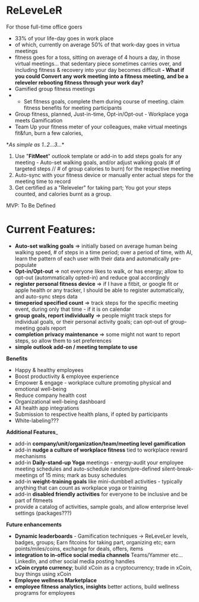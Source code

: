 # **ReLeveLeR**
For those full-time office goers 
- 33% of your life-day goes in work place
- of which, currently on average 50% of that work-day goes in virtua meetings
- fitness goes for a toss, sitting on average of 4 hours a day, in those virtual meetings... that sedentary piece sometimes carries over, and including fitness & recovery into your day becomes difficult
**- What if you could Convert any work meeting into a fitness meeting, and be a releveler rebooting fitness through your work day?**
- Gamified group fitness meetings
- - Set fitness goals, complete them during course of meeting. claim fitness benefits for meeting participants
- Group fitness, planned, Just-in-time, Opt-in/Opt-out - Workplace yoga meets Gamification
- Team Up your fitness meter of your colleagues, make virtual meetings fit&fun, burn a few calories,


\**As simple as 1..2...3...**
1. Use "**FitMeet**" outlook template or add-in to add steps goals for any meeting - Auto-set walking goals, and/or adjust walking goals (# of targeted steps // # of group calories to burn) for the respective meeting
2. Auto-sync with your fitness device or manually enter actual steps for the meeting time to record
3. Get certified as a "Releveler" for taking part; You got your steps counted, and calories burnt as a group. 

MVP:
To Be Defined

# **Current Features:**
- **Auto-set walking goals** => initially based on average human being walking speed, # of steps in a time period; over a period of time, with AI, learn the pattern of each user with their data and automatically pre-populate
- **Opt-in/Opt-out** => not everyone likes to walk, or has energy; allow to opt-out (autommatically opted-in) and reduce goal accordingly
- **register personal fitness device** => if I have a fitbit, or google fit or apple health or any tracker, I should be able to register automatically, and auto-sync steps data
- **timeperiod specified count** => track steps for the specific meeting event, during only that time - if it is on calendar
- **group goals, report individually** => people might track steps for individual goals, or their personal activity goals; can opt-out of group-meeting goals report
- **completion privacy maintenance** => some might not want to report steps, so allow them to set preferences
- **simple outlook add-on / meeting template to use**

**Benefits**
- Happy & healthy employees
- Boost productivity & employee experience
- Empower & engage - workplace culture promoting physical and emotional well-being
- Reduce company health cost
- Organizational well-being dashboard
- All health app integrations
- Submission to respective health plans, if opted by participants
- White-labeling???

**Additional Features**_
- add-in **company/unit/organization/team/meeting level gamification**
- add-in **nudge a culture of workplace fitness** tied to workplace reward mechanisms
- add-in **Daily-stand-up Yoga** meetings - energy-audit your employee meeting schedules and auto-schedule random/pre-defined silent-break-meetings of 15 mins; mark as busy schedules
- add-in **weight-training goals** like mini-dumbbell activities - typically anything that can count as workplace yoga or training
- add-in **disabled friendly activities** for everyone to be inclusive and be part of fitmeets
- provide a catalog of activities, sample goals, and allow enterprise level settings (packages???)

**Future enhancements**
- **Dynamic leaderboards** - Gamification techniques -> ReLeveLer levels, badges, groups; Earn fitcoins for taking part, organizing etc; earn points/miles/coins, exchange for deals, offers, items
- **integration to in-office social media channels** Teams/Yammer etc... LinkedIn, and other social media posting handles
- **xCoin crypto currency**; build xCoin as a cryptocurrency; trade in xCoin, buy things using xCoin
- **Employee wellness Marketplace**
- **employee fitness analytics, insights** better actions, build wellness programs for employees
